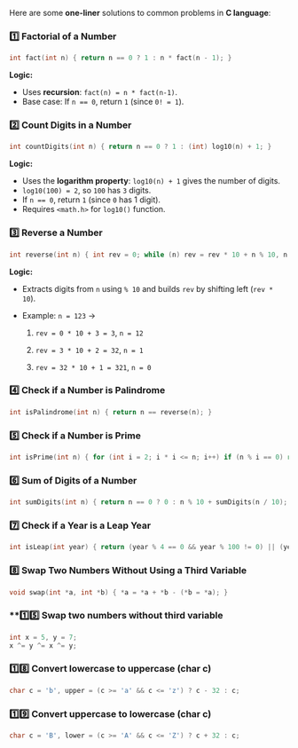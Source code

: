 
Here are some **one-liner** solutions to common problems in **C language**:

### **1️⃣ Factorial of a Number**

```c
int fact(int n) { return n == 0 ? 1 : n * fact(n - 1); }
```

**Logic:**

- Uses **recursion**: `fact(n) = n * fact(n-1)`.
- Base case: If `n == 0`, return `1` (since `0! = 1`).


### **2️⃣ Count Digits in a Number**

```c
int countDigits(int n) { return n == 0 ? 1 : (int) log10(n) + 1; }
```

**Logic:**

- Uses the **logarithm property**: `log10(n) + 1` gives the number of digits.
- `log10(100) = 2`, so `100` has `3` digits.
- If `n == 0`, return `1` (since `0` has 1 digit).
- Requires `<math.h>` for `log10()` function.


### **3️⃣ Reverse a Number**

```c
int reverse(int n) { int rev = 0; while (n) rev = rev * 10 + n % 10, n /= 10; return rev; }
```

**Logic:**

- Extracts digits from `n` using `% 10` and builds `rev` by shifting left (`rev * 10`).
    
- Example: `n = 123` →
    
    1. `rev = 0 * 10 + 3 = 3`, `n = 12`
        
    2. `rev = 3 * 10 + 2 = 32`, `n = 1`
        
    3. `rev = 32 * 10 + 1 = 321`, `n = 0`
### **4️⃣ Check if a Number is Palindrome**

```c
int isPalindrome(int n) { return n == reverse(n); }
```

### **5️⃣ Check if a Number is Prime**

```c
int isPrime(int n) { for (int i = 2; i * i <= n; i++) if (n % i == 0) return 0; return n > 1; }
```

### **6️⃣ Sum of Digits of a Number**

```c
int sumDigits(int n) { return n == 0 ? 0 : n % 10 + sumDigits(n / 10); }
```

### **7️⃣ Check if a Year is a Leap Year**

```c
int isLeap(int year) { return (year % 4 == 0 && year % 100 != 0) || (year % 400 == 0); }
```

### **8️⃣ Swap Two Numbers Without Using a Third Variable**

```c
void swap(int *a, int *b) { *a = *a + *b - (*b = *a); }
```

### **1️⃣5️⃣ Swap two numbers without third variable

```c
int x = 5, y = 7;
x ^= y ^= x ^= y;
```

### **1️⃣8️⃣ Convert lowercase to uppercase (char c)**

```c
char c = 'b', upper = (c >= 'a' && c <= 'z') ? c - 32 : c;
```

### **1️⃣9️⃣ Convert uppercase to lowercase (char c)**

```c
char c = 'B', lower = (c >= 'A' && c <= 'Z') ? c + 32 : c;
```

